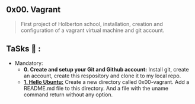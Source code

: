 ## 0x00. Vagrant
>First project of Holberton school, installation, creation and configuration of a vagrant virtual machine and git account.

## TaSks :page_with_curl: :
* Mandatory:
  * **0. Create and setup your Git and Github account:**
    Install git, create an account, create this respository and clone it to my local repo.
  * **[1. Hello Ubuntu:](./0-hello_ubuntu)**
    Create a new directory called 0x00-vagrant. Add a README.md file to this directory. And a file with the uname command return without any option.
